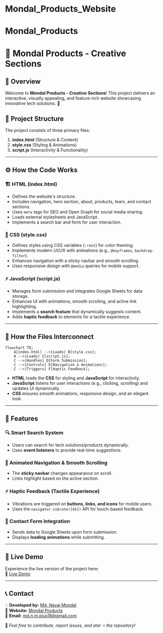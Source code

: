 # Mondal_Products_Website

# Mondal_Products

# 📌 Mondal Products - Creative Sections

## 🌟 Overview
Welcome to **Mondal Products - Creative Sections**! This project delivers an interactive, visually appealing, and feature-rich website showcasing innovative tech solutions. 🚀

## 📁 Project Structure
The project consists of three primary files:

1. **index.html** (Structure & Content)
2. **style.css** (Styling & Animations)
3. **script.js** (Interactivity & Functionality)

---

## ⚙️ How the Code Works

### 🏗 HTML (index.html)
- Defines the website's structure.
- Includes navigation, hero section, about, products, team, and contact sections.
- Uses `meta` tags for SEO and Open Graph for social media sharing.
- Loads external stylesheets and JavaScript.
- Implements a search bar and form for user interaction.

### 🎨 CSS (style.css)
- Defines styles using CSS variables (`:root`) for color theming.
- Implements modern UI/UX with animations (e.g., `@keyframes`, `backdrop-filter`).
- Enhances navigation with a sticky navbar and smooth scrolling.
- Uses responsive design with `@media` queries for mobile support.

### ⚡ JavaScript (script.js)
- Manages form submission and integrates Google Sheets for data storage.
- Enhances UI with animations, smooth scrolling, and active link highlighting.
- Implements a **search feature** that dynamically suggests content.
- Adds **haptic feedback** to elements for a tactile experience.

---

## 🔗 How the Files Interconnect

```mermaid
flowchart TD;
    A[index.html] -->|Loads| B[style.css];
    A -->|Loads| C[script.js];
    C -->|Handles| D[Form Submission];
    C -->|Controls| E[Navigation & Animations];
    C -->|Triggers| F[Haptic Feedback];
```

- **HTML** loads the **CSS** for styling and **JavaScript** for interactivity.
- **JavaScript** listens for user interactions (e.g., clicking, scrolling) and updates UI dynamically.
- **CSS** ensures smooth animations, responsive design, and an elegant look.

---

## 🌟 Features

### 🔍 Smart Search System
- Users can search for tech solutions/products dynamically.
- Uses **event listeners** to provide real-time suggestions.

### 📜 Animated Navigation & Smooth Scrolling
- The **sticky navbar** changes appearance on scroll.
- Links highlight based on the active section.

### ⚡ Haptic Feedback (Tactile Experience)
- Vibrations are triggered on **buttons, links, and icons** for mobile users.
- Uses the `navigator.vibrate([45])` API for touch-based feedback.

### 📧 Contact Form Integration
- Sends data to Google Sheets upon form submission.
- Displays **loading animations** while submitting.

---

## 🚀 Live Demo
Experience the live version of the project here:  
🔗 [Live Demo](https://mondal-products.vercel.app/)

---

## 📞 Contact
💡 **Developed by:** [Md. Nayaj Mondal](https://my-portfolio-website-eight-pi.vercel.app/)  
🔗 **Website:** [Mondal Products](https://mondal-products.vercel.app/)  
📧 **Email:** md.n.m.pius18@gmail.com  

🌟 *Feel free to contribute, report issues, and star ⭐ the repository!*
